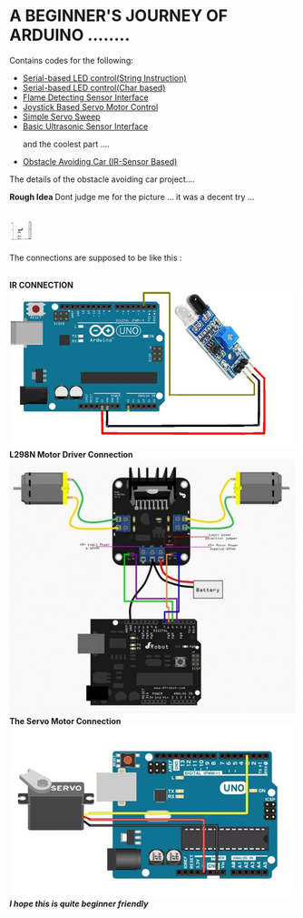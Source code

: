 
<h1> <strong> A BEGINNER'S JOURNEY OF ARDUINO ........ </strong> </h1>



Contains codes for the following:
<ul>
  <a href = "https://github.com/kunal768/Arduino-Stuff/blob/master/SErial_LEDControl.ino.ino"><li>Serial-based LED control(String Instruction)</li></a>
<a href = "https://github.com/kunal768/Arduino-Stuff/blob/master/firstTest.ino.ino"><li>Serial-based LED control(Char based)</li></a>
<a href = "https://github.com/kunal768/Arduino-Stuff/blob/master/flamePin_try.ino.ino"> <li>Flame Detecting Sensor Interface</li></a>
<a href = "https://github.com/kunal768/Arduino-Stuff/blob/master/joystickServoControl.ino"> <li>Joystick Based Servo Motor Control</li></a>
<a href = "https://github.com/kunal768/Arduino-Stuff/blob/master/kunal_Servo.ino.ino"> <li>Simple Servo Sweep</li></a>
<a href = "https://github.com/kunal768/Arduino-Stuff/blob/master/kunals_hcsr04.ino.ino"> <li>Basic Ultrasonic Sensor Interface</li></a>
  
  <p>and the coolest part .... </p>
  <a href = "https://github.com/kunal768/Arduino-Stuff/blob/master/obstacleCar.ino"><li>Obstacle Avoiding Car (IR-Sensor Based) </li></a>
</ul>
The details of the obstacle avoiding car project.... <br>
<p> <strong> Rough Idea </strong> Dont judge me for the picture ... it was a decent try ... </p><br>
<img src = "https://github.com/kunal768/Arduino-Stuff/blob/master/public/idea.JPG" height="42" width="42">
<p> The connections are supposed to be like this : </p><br>
<strong> IR CONNECTION </strong><br>
<img src = "https://github.com/kunal768/Arduino-Stuff/blob/master/public/conn1.JPG"  h = "250" w = "250"> 
<strong>L298N Motor Driver Connection </strong><br>
<img src = "https://github.com/kunal768/Arduino-Stuff/blob/master/public/conn2.JPG"  h = "250" w = "250">
<strong>The Servo Motor Connection </strong><br>
<img src = "https://github.com/kunal768/Arduino-Stuff/blob/master/public/conn3.JPG"  h = "250" w = "250">
<em><strong> I hope this is quite beginner friendly </strong></em>
  
  

